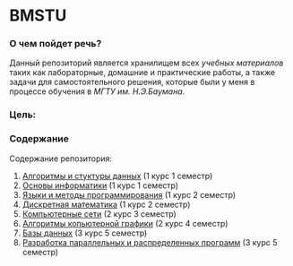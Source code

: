 # BMSTU

### О чем пойдет речь? 
Данный репозиторий является хранилищем всех _учебных материалов_ таких как лабораторные, домашние и практические работы, а также задачи для самостоятельного решения, которые были у меня в процессе обучения в *МГТУ им. Н.Э.Баумана*.

### Цель:


### Содержание
Содержание репозитория:
1. [Алгоритмы и стуктуры данных](./Algorithms%20and%20data%20structures/) (1 курс 1 семестр)
2. [Основы информатики](./Informatics%20Basics/) (1 курс 1 семестр)
3. [Языки и методы программирования](./Programming%20languages%20and%20methods/) (1 курс 2 семестр)
4. [Дискретная математика](./Discrete%20Math/) (1 курс 2 семестр)
5. [Компьютерные сети](./Computer%20networks/) (2 курс 3 семестр)
6. [Алгоритмы копьютерной графики](./Computer%20Graphics%20Algorithms/) (2 курс 4 семестр)
7. [Базы данных](./Databases/) (3 курс 5 семестр)
8. [Разработка параллельных и распределенных программ](./Development%20of%20Parallel%20and%20Distributed%20Programs/) (3 курс 5 семестр)
